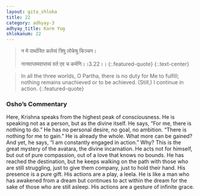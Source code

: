 ```yaml
---
layout: gita_shloka
title: 22
category: adhyay-3
adhyay_title: Karm Yog
shlokanum: 22
---
```


> न मे पार्थास्ति कर्तव्यं त्रिषु लोकेषु किञ्चन।<br><br>नानवाप्तमवाप्तव्यं वर्त एव च कर्मणि।।3.22।।
{:.featured-quote} 
{:.text-center}

> In all the three worlds, O Partha, there is no duty for Me to fulfill; nothing remains unachieved or to be achieved. (Still,) I continue in action.
{:.featured-quote}

### Osho’s Commentary
Here, Krishna speaks from the highest peak of consciousness. He is speaking not as a person, but as the divine itself. He says, “For me, there is nothing to do.” He has no personal desire, no goal, no ambition. “There is nothing for me to gain.” He is already the whole. What more can be gained?
And yet, he says, “I am constantly engaged in action.”
Why? This is the great mystery of the avatara, the divine incarnation. He acts not for himself, but out of pure compassion, out of a love that knows no bounds. He has reached the destination, but he keeps walking on the path with those who are still struggling, just to give them company, just to hold their hand.
His presence is a pure gift. His actions are a play, a leela. He is like a man who has awakened from a dream but continues to act within the dream for the sake of those who are still asleep. His actions are a gesture of infinite grace.
